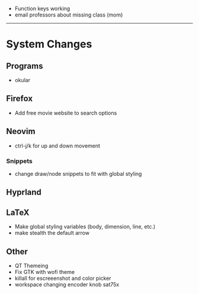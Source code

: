   - Function keys working
  - email professors about missing class (mom)

---

# System Changes
## Programs
  - okular
## Firefox
  - Add free movie website to search options
## Neovim
  - ctrl-j/k for up and down movement
### Snippets
  - change draw/node snippets to fit with global styling
## Hyprland
## LaTeX
  - Make global styling variables (body, dimension, line, etc.)
  - make stealth the default arrow
## Other
  - QT Themeing
  - Fix GTK with wofi theme
  - killall for escreeenshot and color picker
  - workspace changing encoder knob sat75x
